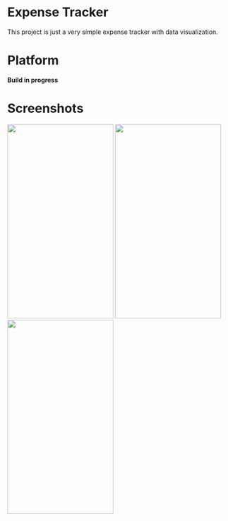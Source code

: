 # Expense Tracker
This project is just a very simple expense tracker with data visualization.

# Platform
**Build in progress**

# Screenshots
<img src="https://github.com/JjoshuaGundran/expenses/assets/111209419/162c52e0-18fd-4361-8776-cd12239b2bc6" width="240" height="440">
<img src="https://github.com/JjoshuaGundran/expenses/assets/111209419/7130b000-7fff-4f47-baeb-2cffd6c69066" width="240" height="440">
<img src="https://github.com/JjoshuaGundran/expenses/assets/111209419/417d75cd-8c0e-44aa-93a6-30b31524ea2b" width="240" height="440">
